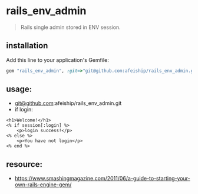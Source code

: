 # rails_env_admin
> Rails single admin stored in ENV session.

## installation

Add this line to your application's Gemfile:

```ruby
gem "rails_env_admin", :git=>"git@github.com:afeiship/rails_env_admin.git"
```

## usage:
+ git@github.com:afeiship/rails_env_admin.git
+ if login:
```erb
<h1>Welcome!</h1>
<% if session[:login] %>
    <p>login success!</p>
<% else %>
    <p>You have not login</p>
<% end %>
```

## resource:
+ https://www.smashingmagazine.com/2011/06/a-guide-to-starting-your-own-rails-engine-gem/